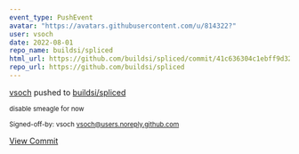 ```yaml
---
event_type: PushEvent
avatar: "https://avatars.githubusercontent.com/u/814322?"
user: vsoch
date: 2022-08-01
repo_name: buildsi/spliced
html_url: https://github.com/buildsi/spliced/commit/41c636304c1ebff9d32a64fec77a0b0078e3c95a
repo_url: https://github.com/buildsi/spliced
---
```


<a href='https://github.com/vsoch' target='_blank'>vsoch</a> pushed to <a href='https://github.com/buildsi/spliced' target='_blank'>buildsi/spliced</a>

<small>disable smeagle for now

Signed-off-by: vsoch <vsoch@users.noreply.github.com></small>

<a href='https://github.com/buildsi/spliced/commit/41c636304c1ebff9d32a64fec77a0b0078e3c95a' target='_blank'>View Commit</a>